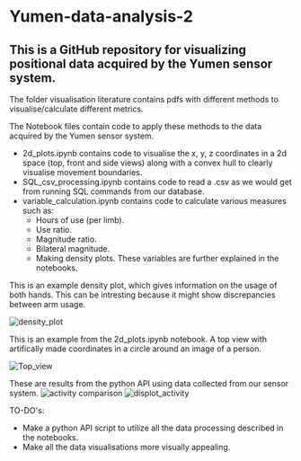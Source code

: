 # Yumen-data-analysis-2

## This is a GitHub repository for visualizing positional data acquired by the Yumen sensor system.

The folder visualisation literature contains pdfs with different methods to visualise/calculate different metrics.

The Notebook files contain code to apply these methods to the data acquired by the Yumen sensor system.
  - 2d_plots.ipynb contains code to visualise the x, y, z coordinates in a 2d space (top, front and side views) along with a convex hull to clearly visualise movement boundaries.
  - SQL_csv_processing.ipynb contains code to read a .csv as we would get from running SQL commands from our database.
  - variable_calculation.ipynb contains code to calculate various measures such as:
    - Hours of use (per limb).
    - Use ratio.
    - Magnitude ratio.
    - Bilateral magnitude.
    - Making density plots.
  These variables are further explained in the notebooks.
  
 This is an example density plot, which gives information on the usage of both hands. This can be intresting because it might show discrepancies between arm usage.
 
![density_plot](https://user-images.githubusercontent.com/90693914/227542445-78068e3b-a6ee-41b2-a089-c3d13c83cab7.png)

This is an example from the 2d_plots.ipynb notebook. A top view with artifically made coordinates in a circle around an image of a person. 

![Top_view](https://user-images.githubusercontent.com/90693914/227559584-fa98c59c-0c18-4d42-b1ba-bfdc19ae4230.png)


These are results from the python API using data collected from our sensor system.
![activity comparison](https://user-images.githubusercontent.com/90693914/231167934-27a9a7cd-65d5-429b-92ee-d00fd9ac2016.png)
![displot_activity](https://user-images.githubusercontent.com/90693914/231167988-83a74770-9177-46e3-98c8-a776de133945.png)


TO-DO's:
- Make a python API script to utilize all the data processing described in the notebooks.
- Make all the data visualisations more visually appealing.

